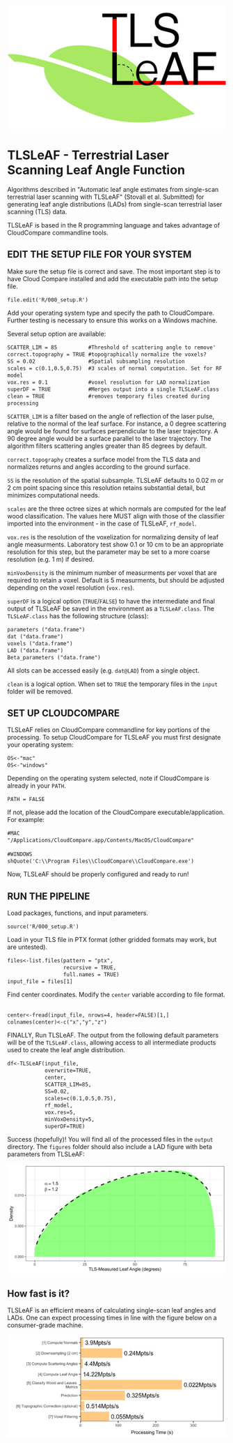 ![TLSLeAF](TLSLeAF.png)

# TLSLeAF - Terrestrial Laser Scanning Leaf Angle Function
Algorithms described in "Automatic leaf angle estimates from single-scan terrestrial laser scanning with TLSLeAF" (Stovall et al. Submitted) for generating leaf angle distributions (LADs) from single-scan terrestrial laser scanning (TLS) data. 

TLSLeAF is based in the R programming language and takes advantage of CloudCompare commandline tools. 

## EDIT THE SETUP FILE FOR YOUR SYSTEM

Make sure the setup file is correct and save. The most important step is to have Cloud Compare installed and add the executable path into the setup file.

```{r,echo=FALSE}
file.edit('R/000_setup.R')
```

Add your operating system type and specify the path to CloudCompare. Further testing is necessary to ensure this works on a Windows machine.

Several setup option are available: 

```{r,echo=FALSE}
SCATTER_LIM = 85          #Threshold of scattering angle to remove'
correct.topography = TRUE #topographically normalize the voxels?
SS = 0.02                 #Spatial subsampling resolution
scales = c(0.1,0.5,0.75)  #3 scales of normal computation. Set for RF model
vox.res = 0.1             #voxel resolution for LAD normalization
superDF = TRUE            #Merges output into a single TLSLeAF.class
clean = TRUE              #removes temporary files created during processing
```
`SCATTER_LIM` is a filter based on the angle of reflection of the laser pulse, relative to the normal of the leaf surface. For instance, a 0 degree scattering angle would be found for surfaces perpendicular to the laser trajectory. A 90 degree angle would be a surface parallel to the laser trajectory. The algorithm filters scattering angles greater than 85 degrees by default.

`correct.topography` creates a surface model from the TLS data and normalizes returns and angles according to the ground surface.

`SS` is the resolution of the spatial subsample. TLSLeAF defaults to 0.02 m or 2 cm point spacing since this resolution retains substantial detail, but minimizes computational needs.

`scales` are the three octree sizes at which normals are computed for the leaf wood classification. The values here MUST align with those of the classifier imported into the environment - in the case of TLSLeAF, `rf_model`.

`vox.res` is the resolution of the voxelization for normalizing density of leaf angle measurments. Laboratory test show 0.1 or 10 cm to be an appropriate resolution for this step, but the parameter may be set to a more coarse resolution (e.g. 1 m) if desired.

`minVoxDensity` is the minimum number of measurments per voxel that are required to retain a voxel. Default is 5 measurments, but should be adjusted depending on the voxel resolution (`vox.res`).

`superDF` is a logical option (`TRUE`/`FALSE`) to have the intermediate and final output of TLSLeAF be saved in the environment as a `TLSLeAF.class`. The `TLSLeAF.class` has the following structure (class):

```{r,echo=FALSE}
parameters ("data.frame")
dat ("data.frame")
voxels ("data.frame")
LAD ("data.frame")
Beta_parameters ("data.frame")
```
All slots can be accessed easily (e.g. `dat@LAD`) from a single object.

`clean` is a logical option. When set to `TRUE` the temporary files in the `input` folder will be removed.

## SET UP CLOUDCOMPARE

TLSLeAF relies on CloudCompare commandline for key portions of the processing. To setup CloudCompare for TLSLeAF you must first designate your operating system:

```{r,echo=FALSE}
OS<-"mac" 
OS<-"windows"
```
Depending on the operating system selected, note if CloudCompare is already in your `PATH`.

```{r,echo=FALSE}
PATH = FALSE
```

If not, please add the location of the CloudCompare executable/application. For example:

```{r,echo=FALSE}
#MAC
"/Applications/CloudCompare.app/Contents/MacOS/CloudCompare"

#WINDOWS
shQuote('C:\\Program Files\\CloudCompare\\CloudCompare.exe')
```

Now, TLSLeAF should be properly configured and ready to run!

## RUN THE PIPELINE
Load packages, functions, and input parameters.
```{r,echo=FALSE}
source('R/000_setup.R')
```

Load in your TLS file in PTX format (other gridded formats may work, but are untested).
```{r,echo=FALSE}
files<-list.files(pattern = "ptx", 
                  recursive = TRUE, 
                  full.names = TRUE)
input_file = files[1]

```

Find center coordinates. Modify the `center` variable according to file format.
```{r,echo=FALSE}

center<-fread(input_file, nrows=4, header=FALSE)[1,]
colnames(center)<-c("x","y","z")
```

FINALLY, Run TLSLeAF. The output from the following default parameters will be of the `TLSLeAF.class`, allowing access to all intermediate products used to create the leaf angle distribution.
```{r,echo=FALSE}
df<-TLSLeAF(input_file, 
            overwrite=TRUE,
            center, 
            SCATTER_LIM=85,
            SS=0.02, 
            scales=c(0.1,0.5,0.75),
            rf_model,
            vox.res=5,
            minVoxDensity=5,
            superDF=TRUE)
```

Success (hopefully)! You will find all of the processed files in the `output` directory.
The `figures` folder should also include a LAD figure with beta parameters from TLSLeAF:

![LAD](LAD.png)



## How fast is it?

TLSLeAF is an efficient means of calculating single-scan leaf angles and LADs. One can expect processing times in line with the figure below on a consumer-grade machine.

![Processing_speed](Processing_speed.png)
